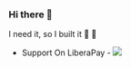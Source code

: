 ### Hi there 👋

I need it, so I built it 🚀 🐼 


- Support On LiberaPay  - <img src="https://img.shields.io/liberapay/goal/rahulvramesh.svg?logo=liberapay">

<!--
**rahulvramesh/rahulvramesh** is a ✨ _special_ ✨ repository because its `README.md` (this file) appears on your GitHub profile.

Here are some ideas to get you started:

- 🔭 I’m currently working on ...
- 🌱 I’m currently learning ...
- 👯 I’m looking to collaborate on ...
- 🤔 I’m looking for help with ...
- 💬 Ask me about ...
- 📫 How to reach me: ...
- 😄 Pronouns: ...
- ⚡ Fun fact: ...
-->
